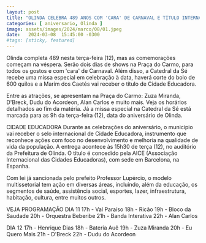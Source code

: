 ```yaml
---
layout: post
title: "OLINDA CELEBRA 489 ANOS COM 'CARA' DE CARNAVAL E TÍTULO INTERNACIONAL DE CIDADE EDUCADORA."
categories: [ aniversario, Olinda ]
image: assets/images/2024/marco/08/01.jpeg
date:   2024-03-08  15:45:00 -0300
#tags: [sticky, featured]
---
```

Olinda completa 489 nesta terça-feira (12), mas as comemorações começam na véspera. Serão dois dias de shows na Praça do Carmo, para todos os gostos e com 'cara' de Carnaval. Além disso, a Catedral da Sé recebe uma missa especial em celebração à data, haverá corte do bolo de 600 quilos e a Marim dos Caetés vai receber o título de Cidade Educadora.


Entre as atrações, se apresentam na Praça do Carmo: Zuza Miranda, D'Breck, Dudu do Acordeon, Alan Carlos e muito mais. Veja os horários detalhados ao fim da matéria. Já a missa especial na Catedral da Sé está marcada para as 9h da terça-feira (12), data do aniversário de Olinda.


CIDADE EDUCADORA
Durante as celebrações do aniversário, o município vai receber o selo internacional de Cidade Educadora, instrumento que reconhece ações com foco no desenvolvimento e melhoria na qualidade de vida da população. A entrega acontece às 15h30 de terça (12), no auditório da Prefeitura de Olinda. O título é concedido pela AICE (Associação Internacional das Cidades Educadoras), com sede em Barcelona, na Espanha.


Com lei já sancionada pelo prefeito Professor Lupércio, o modelo multissetorial tem ação em diversas áreas, incluindo, além da educação, os segmentos de saúde, assistência social, esportes, lazer, infraestrutura, habitação, cultura, entre muitos outros.


VEJA PROGRAMAÇÃO
DIA 11
17h - Val Paraíso
18h - Ricão
19h - Bloco da Saudade
20h - Orquestra Beberibe
21h - Banda Interativa
22h - Alan Carlos

DIA 12
17h - Henrique Dias
18h - Bateria Auê
19h - Zuza Miranda
20h - Eu Quero Mais
21h - D'Breck
22h - Dudu do Acordeon